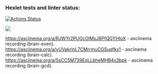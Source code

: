 ### Hexlet tests and linter status:
[![Actions Status](https://github.com/SergeiKiss/frontend-project-44/workflows/hexlet-check/badge.svg)](https://github.com/SergeiKiss/frontend-project-44/actions)

<a href="https://codeclimate.com/github/SergeiKiss/frontend-project-44/maintainability"><img src="https://api.codeclimate.com/v1/badges/34f9d09838335c7c3282/maintainability" /></a>

https://asciinema.org/a/RJWYr2PUOcOlMsJ8PfQGYHIoX - asciinema recording (brain-even).
https://asciinema.org/a/vUVakrlnL7CMrrmuCGSuqfkx1 - asciinema recording (brain-calc).
https://asciinema.org/a/5sCC5M739EoLLbheMHB4x3bpk - asciinema recording (brain-gcd).
